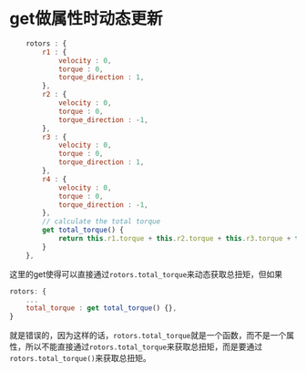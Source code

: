# get做属性时动态更新

```js
	rotors : {
		r1 : {
			velocity : 0,
			torque : 0,
			torque_direction : 1,
		},
		r2 : {
			velocity : 0,
			torque : 0,
			torque_direction : -1,
		},
		r3 : {
			velocity : 0,
			torque : 0,
			torque_direction : 1,
		},
		r4 : {
			velocity : 0,
			torque : 0,
			torque_direction : -1,
		},
		// calculate the total torque
		get total_torque() {
			return this.r1.torque + this.r2.torque + this.r3.torque + this.r4.torque;
		}
	},
```

这里的get使得可以直接通过`rotors.total_torque`来动态获取总扭矩，但如果
```js
rotors: {
	...
	total_torque : get total_torque() {},
}
```
就是错误的，因为这样的话，`rotors.total_torque`就是一个函数，而不是一个属性，所以不能直接通过`rotors.total_torque`来获取总扭矩，而是要通过`rotors.total_torque()`来获取总扭矩。